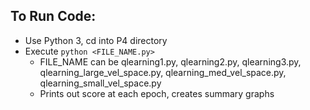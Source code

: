 ## To Run Code:
* Use Python 3, cd into P4 directory
* Execute `python <FILE_NAME.py>`
  * FILE_NAME can be qlearning1.py, qlearning2.py, qlearning3.py, qlearning_large_vel_space.py, qlearning_med_vel_space.py, qlearning_small_vel_space.py
  * Prints out score at each epoch, creates summary graphs
